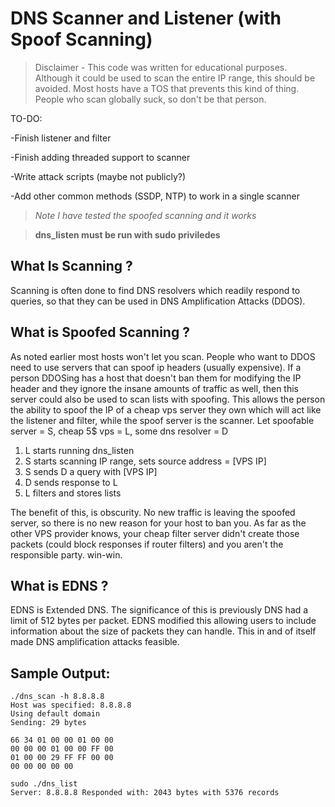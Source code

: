# DNS Scanner and Listener (with Spoof Scanning)

>Disclaimer - This code was written for educational purposes. Although it could be used to scan the entire IP range, this should be avoided.
Most hosts have a TOS that prevents this kind of thing. People who scan globally suck, so don't be that person. 

TO-DO:

-Finish listener and filter

-Finish adding threaded support to scanner

-Write attack scripts (maybe not publicly?)

-Add other common methods (SSDP, NTP) to work in a single scanner

>*Note I have tested the spoofed scanning and it works*

>**dns_listen must be run with sudo priviledes**


## What Is Scanning ?

Scanning is often done to find DNS resolvers which readily respond to queries, so that they can be used in 
DNS Amplification Attacks (DDOS).

## What is Spoofed Scanning ?


As noted earlier most hosts won't let you scan. People who want to DDOS need to use servers that can spoof ip headers (usually expensive). If a person DDOSing
has a host that doesn't ban them for modifying the IP header and they ignore the insane amounts of traffic as well, then this server could
also be used to scan lists with spoofing. This allows the person the ability to spoof the IP of a cheap vps server they own which will act like
the listener and filter, while the spoof server is the scanner.
Let spoofable server = S, cheap 5$ vps = L, some dns resolver = D 

1) L starts running dns_listen
2) S starts scanning IP range, sets source address = [VPS IP]
3) S sends D a query with [VPS IP]
4) D sends response to L
5) L filters and stores lists

The benefit of this, is obscurity. No new traffic is leaving the spoofed server, so there is no new reason for your host to ban you.
As far as the other VPS provider knows, your cheap filter server didn't create those packets (could block responses if router filters)
and you aren't the responsible party. win-win.

## What is EDNS ?

EDNS is Extended DNS. The significance of this is previously DNS had a limit of 512 bytes per packet. EDNS modified this allowing users to include information about the size of packets they can handle. This in and of itself made DNS amplification attacks feasible.

## Sample Output: 

```
./dns_scan -h 8.8.8.8
Host was specified: 8.8.8.8
Using default domain
Sending: 29 bytes

66 34 01 00 00 01 00 00 
00 00 00 01 00 00 FF 00 
01 00 00 29 FF FF 00 00 
00 00 00 00 00 

sudo ./dns_list
Server: 8.8.8.8 Responded with: 2043 bytes with 5376 records

```